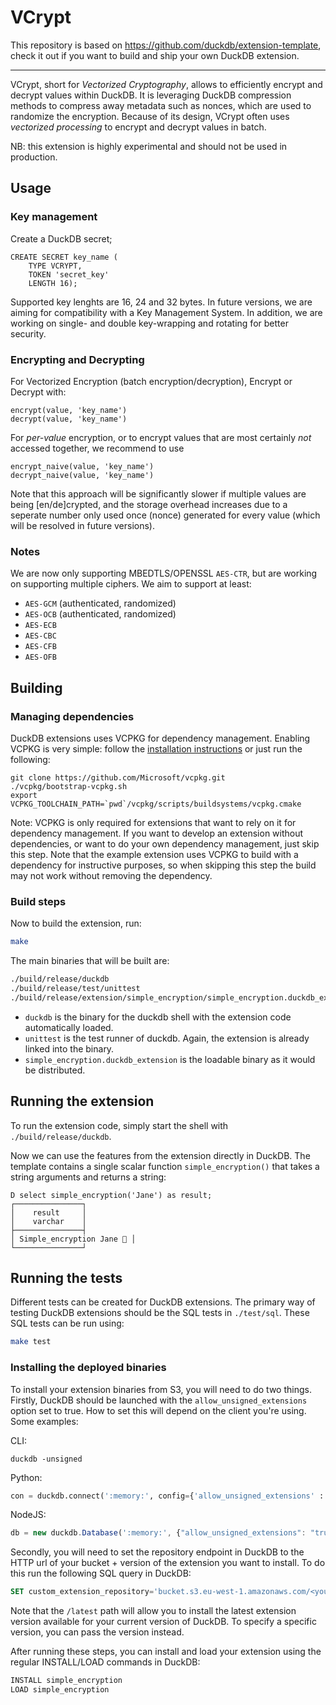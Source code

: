 # VCrypt

This repository is based on https://github.com/duckdb/extension-template, check it out if you want to build and ship your own DuckDB extension.

---

VCrypt, short for _Vectorized Cryptography_, allows to efficiently encrypt and decrypt values within DuckDB. It is leveraging DuckDB compression methods to compress away metadata such as nonces, which are used to randomize the encryption. Because of its design, VCrypt often uses _vectorized processing_ to encrypt and decrypt values in batch.

NB: this extension is highly experimental and should not be used in production.

## Usage

### Key management

Create a DuckDB secret;

```
CREATE SECRET key_name (
    TYPE VCRYPT,
    TOKEN 'secret_key'
    LENGTH 16);
```

Supported key lenghts are 16, 24 and 32 bytes. In future versions, we are aiming for compatibility with a Key Management System. In addition, we are working on single- and double key-wrapping and rotating for better security.

### Encrypting and Decrypting

For Vectorized Encryption (batch encryption/decryption), Encrypt or Decrypt with:

```
encrypt(value, 'key_name')
decrypt(value, 'key_name')
```

For _per-value_ encryption, or to encrypt values that are most certainly _not_ accessed together, we recommend to use

```
encrypt_naive(value, 'key_name')
decrypt_naive(value, 'key_name')
```

Note that this approach will be significantly slower if multiple values are being [en/de]crypted, and the storage overhead increases due to a seperate number only used once (nonce) generated for every value (which will be resolved in future versions).

### Notes

We are now only supporting MBEDTLS/OPENSSL `AES-CTR`, but are working on supporting multiple ciphers. We aim to support at least:

- `AES-GCM` (authenticated, randomized)
- `AES-OCB` (authenticated, randomized)
- `AES-ECB`
- `AES-CBC`
- `AES-CFB`
- `AES-OFB`

## Building
### Managing dependencies
DuckDB extensions uses VCPKG for dependency management. Enabling VCPKG is very simple: follow the [installation instructions](https://vcpkg.io/en/getting-started) or just run the following:
```shell
git clone https://github.com/Microsoft/vcpkg.git
./vcpkg/bootstrap-vcpkg.sh
export VCPKG_TOOLCHAIN_PATH=`pwd`/vcpkg/scripts/buildsystems/vcpkg.cmake
```
Note: VCPKG is only required for extensions that want to rely on it for dependency management. If you want to develop an extension without dependencies, or want to do your own dependency management, just skip this step. Note that the example extension uses VCPKG to build with a dependency for instructive purposes, so when skipping this step the build may not work without removing the dependency.

### Build steps
Now to build the extension, run:
```sh
make
```
The main binaries that will be built are:
```sh
./build/release/duckdb
./build/release/test/unittest
./build/release/extension/simple_encryption/simple_encryption.duckdb_extension
```
- `duckdb` is the binary for the duckdb shell with the extension code automatically loaded.
- `unittest` is the test runner of duckdb. Again, the extension is already linked into the binary.
- `simple_encryption.duckdb_extension` is the loadable binary as it would be distributed.

## Running the extension
To run the extension code, simply start the shell with `./build/release/duckdb`.

Now we can use the features from the extension directly in DuckDB. The template contains a single scalar function `simple_encryption()` that takes a string arguments and returns a string:
```
D select simple_encryption('Jane') as result;
┌───────────────┐
│    result     │
│    varchar    │
├───────────────┤
│ Simple_encryption Jane 🐥 │
└───────────────┘
```

## Running the tests
Different tests can be created for DuckDB extensions. The primary way of testing DuckDB extensions should be the SQL tests in `./test/sql`. These SQL tests can be run using:
```sh
make test
```

### Installing the deployed binaries
To install your extension binaries from S3, you will need to do two things. Firstly, DuckDB should be launched with the
`allow_unsigned_extensions` option set to true. How to set this will depend on the client you're using. Some examples:

CLI:
```shell
duckdb -unsigned
```

Python:
```python
con = duckdb.connect(':memory:', config={'allow_unsigned_extensions' : 'true'})
```

NodeJS:
```js
db = new duckdb.Database(':memory:', {"allow_unsigned_extensions": "true"});
```

Secondly, you will need to set the repository endpoint in DuckDB to the HTTP url of your bucket + version of the extension
you want to install. To do this run the following SQL query in DuckDB:
```sql
SET custom_extension_repository='bucket.s3.eu-west-1.amazonaws.com/<your_extension_name>/latest';
```
Note that the `/latest` path will allow you to install the latest extension version available for your current version of
DuckDB. To specify a specific version, you can pass the version instead.

After running these steps, you can install and load your extension using the regular INSTALL/LOAD commands in DuckDB:
```sql
INSTALL simple_encryption
LOAD simple_encryption
```
